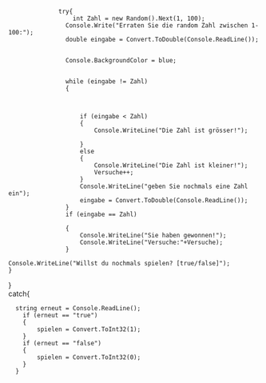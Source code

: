                   try{
                      int Zahl = new Random().Next(1, 100);
                    Console.Write("Erraten Sie die random Zahl zwischen 1-100:");
                    double eingabe = Convert.ToDouble(Console.ReadLine());
                    
                    
                    Console.BackgroundColor = blue;


                    while (eingabe != Zahl)
                    {



                        if (eingabe < Zahl)
                        {
                            Console.WriteLine("Die Zahl ist grösser!");

                        }
                        else
                        {
                            Console.WriteLine("Die Zahl ist kleiner!");
                            Versuche++;
                        }
                        Console.WriteLine("geben Sie nochmals eine Zahl ein");
                        eingabe = Convert.ToDouble(Console.ReadLine());
                    }
                    if (eingabe == Zahl)

                    {
                        Console.WriteLine("Sie haben gewonnen!");
                        Console.WriteLine("Versuche:"+Versuche);
                    }
                    
    Console.WriteLine("Willst du nochmals spielen? [true/false]");
    }
  }  
   catch{ 

      string erneut = Console.ReadLine();
        if (erneut == "true")
        {
            spielen = Convert.ToInt32(1);
        }
        if (erneut == "false")
        {
            spielen = Convert.ToInt32(0);
        }
      }

               

